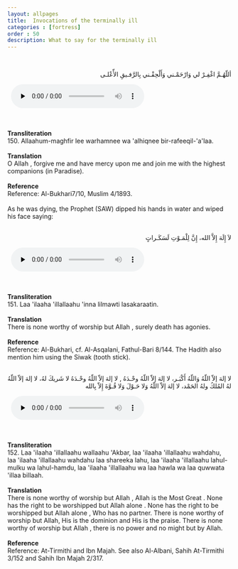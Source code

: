 ```yaml
---
layout: allpages
title:  Invocations of the terminally ill
categories : [fortress]
order : 50
description: What to say for the terminally ill
---
```

&nbsp;
<div class="arabictext" dir="RTL">

أللّهُـمَّ اغْفِـرْ لي وَارْحَمْـني وَأَلْحِقْـني بِالرَّفـيقِ الأّعْلـى

</div>
&nbsp;


<audio controls  preload="none">
  <source src="{{ site.baseurl }}/audio/fortress/150.mp3" type="audio/mpeg">
Your browser does not support the audio element.
</audio>


&nbsp;
<div class="duaextra" tabindex="0">
<div><strong>Transliteration</strong></div>
<div class="extra">150. Allaahum-maghfir lee warhamnee wa 'alhiqnee bir-rafeeqil-'a'laa.</div>
</div>
&nbsp;
<div class="duaextra" tabindex="0">
<div><strong>Translation</strong></div>
<div class="extra">O Allah , forgive me and have mercy upon me and join me with the highest companions (in Paradise).</div>
</div>
&nbsp;
<div class="duaextra" tabindex="0">
<div><strong>Reference</strong></div>
<div class="extra">Reference: Al-Bukhari7/10, Muslim 4/1893.</div>
</div>
&nbsp;
<div class="extra">As he was dying, the Prophet (SAW) dipped his hands in water and wiped his face saying:</div>
&nbsp;
<div class="arabictext" dir="RTL">

لاَ إِلَهَ إِلاَّ الله، إِنَّ لِلْمَـوْتِ لَسَكَـراتٍ

</div>
&nbsp;


<audio controls  preload="none">
  <source src="{{ site.baseurl }}/audio/fortress/151.mp3" type="audio/mpeg">
Your browser does not support the audio element.
</audio>


&nbsp;
<div class="duaextra" tabindex="0">
<div><strong>Transliteration</strong></div>
<div class="extra">151. Laa 'ilaaha 'illallaahu 'inna lilmawti lasakaraatin.</div>
</div>
&nbsp;
<div class="duaextra" tabindex="0">
<div><strong>Translation</strong></div>
<div class="extra">There is none worthy of worship but Allah , surely death has agonies.</div>
</div>
&nbsp;
<div class="duaextra" tabindex="0">
<div><strong>Reference</strong></div>
<div class="extra">Reference: Al-Bukhari, cf. Al-Asqalani, Fathul-Bari 8/144. The Hadith also mention him using the Siwak (tooth stick).</div>
</div>
&nbsp;
<div class="arabictext" dir="RTL">

لا إلهَ إلاّ اللّهُ وَاللّهُ أَكْبَـر، لا إلهَ إلاّ اللّهُ وحْـدَهُ , لا إلهَ إلاّ اللّهُ وحْـدَهُ لا شَريكَ لهُ، لا إلهَ إلاّ اللّهُ لهُ المُلكُ ولهُ الحَمْد، لا إلهَ إلاّ اللّهُ وَلا حَـوْلَ وَلا قُـوَّةَ إِلاّ بِالله

</div>
&nbsp;


<audio controls  preload="none">
  <source src="{{ site.baseurl }}/audio/fortress/152.mp3" type="audio/mpeg">
Your browser does not support the audio element.
</audio>


&nbsp;
<div class="duaextra" tabindex="0">
<div><strong>Transliteration</strong></div>
<div class="extra">152. Laa 'ilaaha 'illallaahu wallaahu 'Akbar, laa 'ilaaha 'illallaahu wahdahu, laa 'ilaaha 'illallaahu wahdahu laa shareeka lahu, laa 'ilaaha 'illallaahu lahul-mulku wa lahul-hamdu, laa 'ilaaha 'illallaahu wa laa hawla wa laa quwwata 'illaa billaah.</div>
</div>
&nbsp;
<div class="duaextra" tabindex="0">
<div><strong>Translation</strong></div>
<div class="extra">There is none worthy of worship but Allah , Allah is the Most Great . None has the right to be worshipped but Allah alone . None has the right to be worshipped but Allah alone , Who has no partner. There is none worthy of worship but Allah, His is the dominion and His is the praise. There is none worthy of worship but Allah , there is no power and no might but by Allah.</div>
</div>
&nbsp;
<div class="duaextra" tabindex="0">
<div><strong>Reference</strong></div>
<div class="extra">Reference: At-Tirmithi and Ibn Majah. See also Al-Albani, Sahih At-Tirmithi 3/152 and Sahih Ibn Majah 2/317.</div>
</div>
